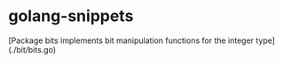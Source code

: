 # golang-snippets

[Package bits implements bit manipulation functions for the integer type] (./bit/bits.go)
